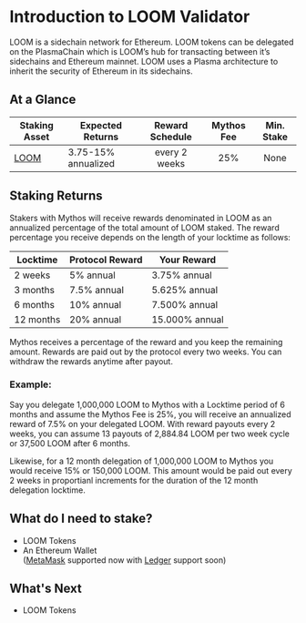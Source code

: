 # Introduction to LOOM Validator

LOOM is a sidechain network for Ethereum. LOOM tokens can be delegated on the PlasmaChain which is LOOM’s hub for transacting between it’s sidechains and Ethereum mainnet. LOOM uses a Plasma architecture to inherit the security of Ethereum in its sidechains.

## At a Glance

| Staking Asset | Expected Returns | Reward Schedule | Mythos Fee | Min. Stake |
| ------------ | ------------- | :------------: | :------------: | :------------: |
| [LOOM](https://messari.io/asset/loom-network) | 3.75-15% annualized | every 2 weeks | 25% | None |


## Staking Returns

Stakers with Mythos will receive rewards denominated in LOOM as an annualized percentage of the total amount of LOOM staked. The reward percentage you receive depends on the length of your locktime as follows:

| Locktime | Protocol Reward | Your Reward |
| ------------ | ------------- | ------------ |
| 2 weeks | 5% annual  | 3.75% annual |
| 3 months | 7.5% annual  | 5.625% annual |
| 6 months | 10% annual  | 7.500% annual |
| 12 months | 20% annual  | 15.000% annual |

Mythos receives a percentage of the reward and you keep the remaining amount. Rewards are paid out by the protocol every two weeks. You can withdraw the rewards anytime after payout.

### Example:

Say you delegate 1,000,000 LOOM to Mythos with a Locktime period of 6 months and assume the Mythos Fee is 25%, you will receive an annualized reward of 7.5% on your delegated LOOM. With reward payouts every 2 weeks, you can assume 13 payouts of 2,884.84 LOOM per two week cycle or 37,500 LOOM after 6 months. 

Likewise, for a 12 month delegation of 1,000,000 LOOM to Mythos you would receive 15% or 150,000 LOOM. This amount would be paid out every 2 weeks in proportianl increments for the duration of the 12 month delegation locktime.


## What do I need to stake?
* LOOM Tokens
* An Ethereum Wallet <br/> ([MetaMask](https://metamask.io/) supported now with [Ledger](https://www.ledger.com/) support soon)


## What's Next

* LOOM Tokens

<br/><br/>